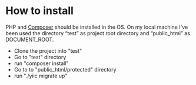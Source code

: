# How to install


PHP and [Composer](https://getcomposer.org/) should be installed in the OS.  On my local machine I've been used the directory “test”  as project root directory and “public_html” as DOCUMENT_ROOT.

  - Clone the project into "test"
  - Go to "test" directory
  - run "composer install"
  - Go to to "public_html/protected" directory
  - run "./yiic migrate up"